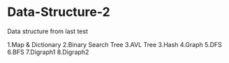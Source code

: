 # Data-Structure-2
Data structure from last test

1.Map & Dictionary
2.Binary Search Tree
3.AVL Tree
3.Hash 
4.Graph
5.DFS
6.BFS
7.Digraph1
8.Digraph2
